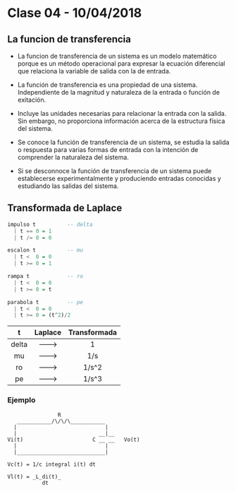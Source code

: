 # Clase 04 - 10/04/2018

## La funcion de transferencia

* La funcion de transferencia de un sistema es un modelo matemático porque es un método operacional para expresar la ecuación diferencial que relaciona la variable de salida con la de entrada.

* La función de transferencia es una propiedad de una sistema. Independiente de la magnitud y naturaleza de la entrada o función de exitación.

* Incluye las unidades necesarias para relacionar la entrada con la salida. Sin embargo, no proporciona información acerca de la estructura física del sistema.

* Se conoce la función de transferencia de un sistema, se estudia la salida o respuesta para varias formas de entrada con la intención de comprender la naturaleza del sistema.

* Si se desconnoce la función de transferencia de un sistema puede establecerse experimentalmente y produciendo entradas conocidas y estudiando las salidas del sistema.



## Transformada de Laplace

```haskell
impulso t          -- delta
  | t == 0 = 1
  | t /= 0 = 0

escalon t          -- mu
  | t <  0 = 0
  | t >= 0 = 1

rampa t            -- ro
  | t <  0 = 0
  | t >= 0 = t

parabola t         -- pe
  | t <  0 = 0
  | t >= 0 = (t^2)/2
```

|    t    | Laplace | Transformada |
|:-------:|:-------:|:------------:|
|  delta  |  --->   | 1            |
|  mu     |  --->   | 1/s          |
|  ro     |  --->   | 1/s^2        |
|  pe     |  --->   | 1/s^3        |


### Ejemplo

```
                R
   ___________/\/\/\___________
  |                            |
  |                          __|__
Vi(t)                      C __ __   Vo(t)
  |                            |
  |____________________________|
```




```
Vc(t) = 1/c integral i(t) dt
```
```
Vl(t) = _L_di(t)_
           dt
```